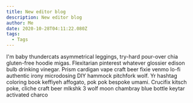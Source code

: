 ```yaml
---
title: New editor blog
description: New editor blog
author: Me
date: 2020-10-28T04:11:22.080Z
tags:
  - Tags
---
```

<!--StartFragment-->

I'm baby thundercats asymmetrical leggings, try-hard pour-over chia gluten-free hoodie migas. Flexitarian pinterest whatever glossier edison bulb drinking vinegar. Prism cardigan vape craft beer fixie venmo lo-fi authentic irony microdosing DIY hammock pitchfork wolf. Yr hashtag coloring book keffiyeh affogato, pok pok bespoke umami. Crucifix kitsch poke, cliche craft beer mlkshk 3 wolf moon chambray blue bottle keytar activated charco

<!--EndFragment-->